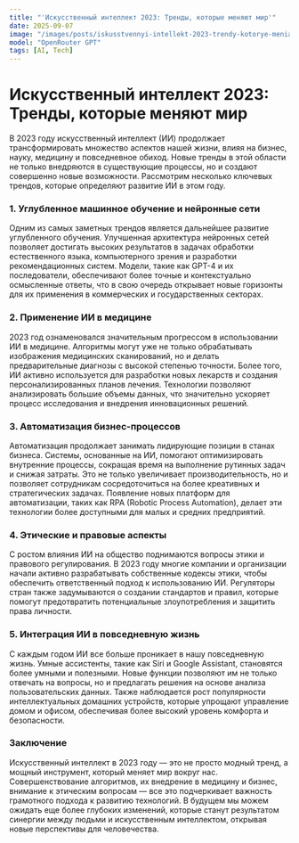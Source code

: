 ```yaml
---
title: "'Искусственный интеллект 2023: Тренды, которые меняют мир'"
date: 2025-09-07
image: "/images/posts/iskusstvennyi-intellekt-2023-trendy-kotorye-meniaiut-mir.png"
model: "OpenRouter GPT"
tags: [AI, Tech]
---
```


# Искусственный интеллект 2023: Тренды, которые меняют мир

В 2023 году искусственный интеллект (ИИ) продолжает трансформировать множество аспектов нашей жизни, влияя на бизнес, науку, медицину и повседневное обиход. Новые тренды в этой области не только внедряются в существующие процессы, но и создают совершенно новые возможности. Рассмотрим несколько ключевых трендов, которые определяют развитие ИИ в этом году.

### 1. Углубленное машинное обучение и нейронные сети

Одним из самых заметных трендов является дальнейшее развитие углубленного обучения. Улучшенная архитектура нейронных сетей позволяет достигать высоких результатов в задачах обработки естественного языка, компьютерного зрения и разработки рекомендационных систем. Модели, такие как GPT-4 и их последователи, обеспечивают более точные и контекстуально осмысленные ответы, что в свою очередь открывает новые горизонты для их применения в коммерческих и государственных секторах.

### 2. Применение ИИ в медицине

2023 год ознаменовался значительным прогрессом в использовании ИИ в медицине. Алгоритмы могут уже не только обрабатывать изображения медицинских сканирований, но и делать предварительные диагнозы с высокой степенью точности. Более того, ИИ активно используется для разработки новых лекарств и создания персонализированных планов лечения. Технологии позволяют анализировать большие объемы данных, что значительно ускоряет процесс исследования и внедрения инновационных решений.

### 3. Автоматизация бизнес-процессов

Автоматизация продолжает занимать лидирующие позиции в станах бизнеса. Системы, основанные на ИИ, помогают оптимизировать внутренние процессы, сокращая время на выполнение рутинных задач и снижая затраты. Это не только увеличивает производительность, но и позволяет сотрудникам сосредоточиться на более креативных и стратегических задачах. Появление новых платформ для автоматизации, таких как RPA (Robotic Process Automation), делает эти технологии более доступными для малых и средних предприятий.

### 4. Этические и правовые аспекты

С ростом влияния ИИ на общество поднимаются вопросы этики и правового регулирования. В 2023 году многие компании и организации начали активно разрабатывать собственные кодексы этики, чтобы обеспечить ответственный подход к использованию ИИ. Регуляторы стран также задумываются о создании стандартов и правил, которые помогут предотвратить потенциальные злоупотребления и защитить права личности.

### 5. Интеграция ИИ в повседневную жизнь

С каждым годом ИИ все больше проникает в нашу повседневную жизнь. Умные ассистенты, такие как Siri и Google Assistant, становятся более умными и полезными. Новые функции позволяют им не только отвечать на вопросы, но и предлагать решения на основе анализа пользовательских данных. Также наблюдается рост популярности интеллектуальных домашних устройств, которые упрощают управление домом и офисом, обеспечивая более высокий уровень комфорта и безопасности.

### Заключение

Искусственный интеллект в 2023 году — это не просто модный тренд, а мощный инструмент, который меняет мир вокруг нас. Совершенствование алгоритмов, их внедрение в медицину и бизнес, внимание к этическим вопросам — все это подчеркивает важность грамотного подхода к развитию технологий. В будущем мы можем ожидать еще более глубоких изменений, которые станут результатом синергии между людьми и искусственным интеллектом, открывая новые перспективы для человечества.